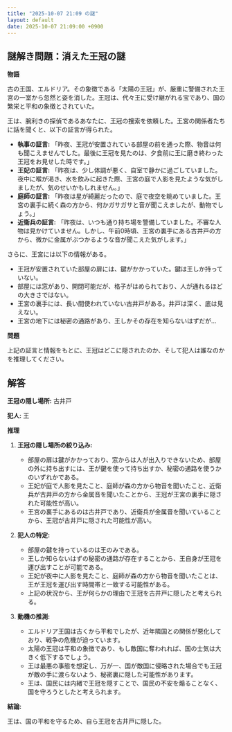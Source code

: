 ```yaml
---
title: "2025-10-07 21:09 の謎"
layout: default
date: 2025-10-07 21:09:00 +0900
---
```

## 謎解き問題：消えた王冠の謎

**物語**

古の王国、エルドリア。その象徴である「太陽の王冠」が、厳重に警備された王宮の一室から忽然と姿を消した。王冠は、代々王に受け継がれる宝であり、国の繁栄と平和の象徴とされていた。

王は、腕利きの探偵であるあなたに、王冠の捜索を依頼した。王宮の関係者たちに話を聞くと、以下の証言が得られた。

*   **執事の証言:** 「昨夜、王冠が安置されている部屋の前を通った際、物音は何も聞こえませんでした。最後に王冠を見たのは、夕食前に王に磨き終わった王冠をお見せした時です。」
*   **王妃の証言:** 「昨夜は、少し体調が悪く、自室で静かに過ごしていました。夜中に喉が渇き、水を飲みに起きた際、王宮の庭で人影を見たような気がしましたが、気のせいかもしれません。」
*   **庭師の証言:** 「昨夜は星が綺麗だったので、庭で夜空を眺めていました。王宮の裏手に続く森の方から、何かガサガサと音が聞こえましたが、動物でしょう。」
*   **近衛兵の証言:** 「昨夜は、いつも通り持ち場を警備していました。不審な人物は見かけていません。しかし、午前0時頃、王宮の裏手にある古井戸の方から、微かに金属がぶつかるような音が聞こえた気がします。」

さらに、王宮には以下の情報がある。

*   王冠が安置されていた部屋の扉には、鍵がかかっていた。鍵は王しか持っていない。
*   部屋には窓があり、開閉可能だが、格子がはめられており、人が通れるほどの大きさではない。
*   王宮の裏手には、長い間使われていない古井戸がある。井戸は深く、底は見えない。
*   王宮の地下には秘密の通路があり、王しかその存在を知らないはずだが…

**問題**

上記の証言と情報をもとに、王冠はどこに隠されたのか、そして犯人は誰なのかを推理してください。

## 解答

**王冠の隠し場所:** 古井戸

**犯人:** 王

**推理**

1.  **王冠の隠し場所の絞り込み:**
    *   部屋の扉は鍵がかかっており、窓からは人が出入りできないため、部屋の外に持ち出すには、王が鍵を使って持ち出すか、秘密の通路を使うかのいずれかである。
    *   王妃が庭で人影を見たこと、庭師が森の方から物音を聞いたこと、近衛兵が古井戸の方から金属音を聞いたことから、王冠が王宮の裏手に隠された可能性が高い。
    *   王宮の裏手にあるのは古井戸であり、近衛兵が金属音を聞いていることから、王冠が古井戸に隠された可能性が高い。

2.  **犯人の特定:**
    *   部屋の鍵を持っているのは王のみである。
    *   王しか知らないはずの秘密の通路が存在することから、王自身が王冠を運び出すことが可能である。
    *   王妃が夜中に人影を見たこと、庭師が森の方から物音を聞いたことは、王が王冠を運び出す時間帯と一致する可能性がある。
    *   上記の状況から、王が何らかの理由で王冠を古井戸に隠したと考えられる。

3.  **動機の推測:**
    *   エルドリア王国は古くから平和でしたが、近年隣国との関係が悪化しており、戦争の危機が迫っています。
    *   太陽の王冠は平和の象徴であり、もし敵国に奪われれば、国の士気は大きく低下するでしょう。
    *   王は最悪の事態を想定し、万が一、国が敵国に侵略された場合でも王冠が敵の手に渡らないよう、秘密裏に隠した可能性があります。
    *   王は、国民には内緒で王冠を隠すことで、国民の不安を煽ることなく、国を守ろうとしたと考えられます。

**結論:**

王は、国の平和を守るため、自ら王冠を古井戸に隠した。
